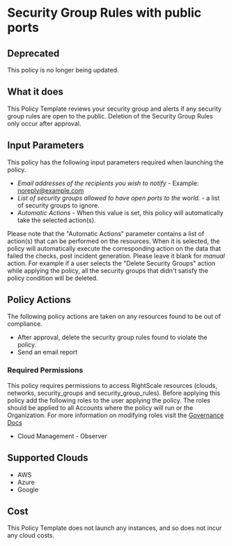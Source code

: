 # Security Group Rules with public ports

## Deprecated

This policy is no longer being updated.  

## What it does

This Policy Template reviews your security group and alerts if any security group rules are open to the public.  Deletion of the Security Group Rules only occur after approval.

## Input Parameters

This policy has the following input parameters required when launching the policy.

- *Email addresses of the recipients you wish to notify* - Example: noreply@example.com
- *List of security groups allowed to have open ports to the world.* - a list of security groups to ignore.
- *Automatic Actions* - When this value is set, this policy will automatically take the selected action(s).

Please note that the "Automatic Actions" parameter contains a list of action(s) that can be performed on the resources. When it is selected, the policy will automatically execute the corresponding action on the data that failed the checks, post incident generation. Please leave it blank for *manual* action.
For example if a user selects the "Delete Security Groups" action while applying the policy, all the security groups that didn't satisfy the policy condition will be deleted.

## Policy Actions

The following policy actions are taken on any resources found to be out of compliance.

- After approval, delete the security group rules found to violate the policy.
- Send an email report

### Required Permissions

This policy requires permissions to access RightScale resources (clouds, networks, security_groups and security_group_rules).  Before applying this policy add the following roles to the user applying the policy.  The roles should be applied to all Accounts where the policy will run or the Organization. For more information on modifying roles visit the [Governance Docs](https://docs.rightscale.com/cm/ref/user_roles.html)

- Cloud Management - Observer

## Supported Clouds

- AWS
- Azure
- Google

## Cost

This Policy Template does not launch any instances, and so does not incur any cloud costs.

